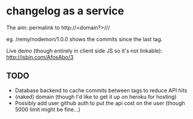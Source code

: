 # changelog as a service

The aim: permalink to http://<domain?>/<user>/<project>/<tag>

eg. /remy/nodemon/1.0.0 shows the commits since the last tag.

Live demo (though entirely in client side JS so it's not linkable): http://jsbin.com/AfosAbo/3

## TODO

- Database backend to cache commits between tags to reduce API hits
- (naked) domain (though I'd like to get it up on heroku for hosting)
- Possibly add user github auth to put the api cost on the user (though 5000 limit might be fine...)